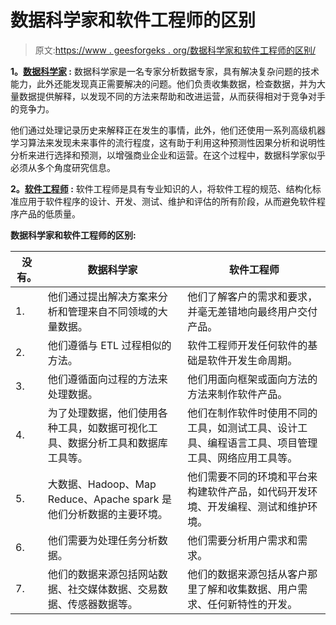 # 数据科学家和软件工程师的区别

> 原文:[https://www . geesforgeks . org/数据科学家和软件工程师的区别/](https://www.geeksforgeeks.org/difference-between-data-scientist-and-software-engineer/)

**1。[数据科学家](https://www.geeksforgeeks.org/how-to-become-a-data-scientist-in-2019-a-complete-guide/) :**
数据科学家是一名专家分析数据专家，具有解决复杂问题的技术能力，此外还能发现真正需要解决的问题。他们负责收集数据，检查数据，并为大量数据提供解释，以发现不同的方法来帮助和改进运营，从而获得相对于竞争对手的竞争力。

他们通过处理记录历史来解释正在发生的事情，此外，他们还使用一系列高级机器学习算法来发现未来事件的流行程度，这有助于利用这种预测性因果分析和说明性分析来进行选择和预测，以增强商业企业和运营。在这个过程中，数据科学家似乎必须从多个角度研究信息。

**2。[软件工程师](https://www.geeksforgeeks.org/how-to-become-a-software-engineer/) :**
软件工程师是具有专业知识的人，将软件工程的规范、结构化标准应用于软件程序的设计、开发、测试、维护和评估的所有阶段，从而避免软件程序产品的低质量。

**数据科学家和软件工程师的区别:**

| 没有。 | 数据科学家 | 软件工程师 |
| --- | --- | --- |
| 1. | 他们通过提出解决方案来分析和管理来自不同领域的大量数据。 | 他们了解客户的需求和要求，并毫无差错地向最终用户交付产品。 |
| 2. | 他们遵循与 ETL 过程相似的方法。 | 软件工程师开发任何软件的基础是软件开发生命周期。 |
| 3. | 他们遵循面向过程的方法来处理数据。 | 他们用面向框架或面向方法的方法来制作软件产品。 |
| 4. | 为了处理数据，他们使用各种工具，如数据可视化工具、数据分析工具和数据库工具等。 | 他们在制作软件时使用不同的工具，如测试工具、设计工具、编程语言工具、项目管理工具、网络应用工具等。 |
| 5. | 大数据、Hadoop、Map Reduce、Apache spark 是他们分析数据的主要环境。 | 他们需要不同的环境和平台来构建软件产品，如代码开发环境、开发编程、测试和维护环境。 |
| 6. | 他们需要为处理任务分析数据。 | 他们需要分析用户需求和需求。 |
| 7. | 他们的数据来源包括网站数据、社交媒体数据、交易数据、传感器数据等。 | 他们的数据来源包括从客户那里了解和收集数据、用户需求、任何新特性的开发。 |